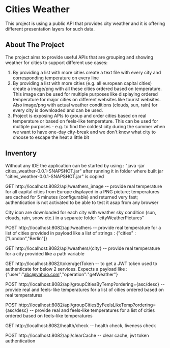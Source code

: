 # Cities Weather

This project is using a public API that provides city weather and it is offering different presentation layers for such data.

## About The Project

The project aims to provide useful APIs that are grouping and showing weather for cities to support different use cases:
1. By providing a list with more cities create a text file with every city and corresponding temperature on every line
2. By providing a list with more cities (e.g. all european capital cities) create a image/png with all these cities ordered based on temperature.
This image can be used for multiple purposes like displaying ordered temperature for major cities on different websites like tourist websites.
Also image/png with actual weather conditions (clouds, sun, rain) for every city is downloaded and can be used.
3. Project is exposing APIs to group and order cities based on real temperature or based on feels-like temperature. 
This can be used for multiple purposes - e.g. to find the coldest city during the summer when we want to have one-day city-break and we don't know what city to choose to escape the heat a little bit

## Inventory
Without any IDE the application can be started by using : "java -jar cities_weather-0.0.1-SNAPSHOT.jar" after running it in folder where built jar "cities_weather-0.0.1-SNAPSHOT.jar" is copied

GET http://localhost:8082/api/weathers_image -- provide real temperature for all capital cities from Europe displayed in a PNG picture; temperatures are cached for 5 minutes (configurable) and returned very fast; authentication is not activated to be able to test it asap from any browser 

City icon are downloaded for each city with weather sky condition (sun, clouds, rain, snow etc.) in a separate folder "cityWeatherPictures" 

POST http://localhost:8082/api/weathers -- provide real temperature for a list of cities provided in payload like a list of strings : {"cities" : ["London","Berlin"]}

GET http://localhost:8082/api/weathers/{city} -- provide real temperature for a city provided like a path variable

GET http://localhost:8082/token/getToken -- to get a JWT token used to authenticate for below 2 services. Expects a payload like : {"user":"abc@yahoo.com","operation":"getWeather"}

POST http://localhost:8082/api/groupCitiesByTemp?ordering={asc/desc} -- provide real and feels-like temperatures for a list of cities ordered based on real temperatures

POST http://localhost:8082/api/groupCitiesByFeelsLikeTemp?ordering={asc/desc} -- provide real and feels-like temperatures for a list of cities ordered based on feels-like temperatures

GET http://localhost:8082/health/check -- health check, liveness check

POST http://localhost:8082/api/clearCache -- clear cache, jwt token authentication 
